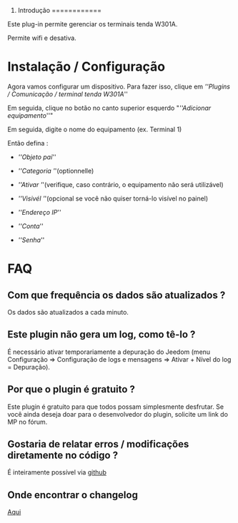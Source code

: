 1. Introdução
============

Este plug-in permite gerenciar os terminais tenda W301A.

Permite wifi e desativa.

Instalação / Configuração
========================

Agora vamos configurar um dispositivo. Para fazer isso, clique em *''Plugins / Comunicação / terminal tenda W301A*''

Em seguida, clique no botão no canto superior esquerdo "*''Adicionar equipamento*''"

Em seguida, digite o nome do equipamento (ex. Terminal 1)

Então defina :

-   *''Objeto pai*''

-   *''Categoria '*'(optionnelle)

-   *''Ativar '*'(verifique, caso contrário, o equipamento não será utilizável)

-   *''Visivél '*'(opcional se você não quiser torná-lo visível no painel)

-   *''Endereço IP*''

-   *''Conta*''

-   *''Senha*''

FAQ
===

Com que frequência os dados são atualizados ?
-------------------------------------------------------

Os dados são atualizados a cada minuto.

Este plugin não gera um log, como tê-lo ?
--------------------------------------------------
É necessário ativar temporariamente a depuração do Jeedom (menu Configuração ⇒ Configuração de logs e mensagens ⇒ Ativar + Nível do log = Depuração).

Por que o plugin é gratuito ?
--------------------------------

Este plugin é gratuito para que todos possam simplesmente desfrutar. Se você ainda deseja doar para o desenvolvedor do plugin, solicite um link do MP no fórum.

Gostaria de relatar erros / modificações diretamente no código ?
-----------------------------------------------------------------------
É inteiramente possível via
[github](https://github.com/Jeedom-Plugins-Extra/plugin-bornetenda/)

Onde encontrar o changelog
-----------------------
[Aqui](https://jeedom.github.io/plugin-bornetenda/pt_PT/changelog.html)
